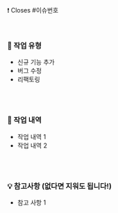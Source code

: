 ❗️ Closes #이슈번호

<br>

### 📝 작업 유형

- 신규 기능 추가
- 버그 수정
- 리팩토링

<br>
<br>

### 📙 작업 내역

- 작업 내역 1
- 작업 내역 2

<br>
<br>

### 💡 참고사항 (없다면 지워도 됩니다!)

- 참고 사항 1
